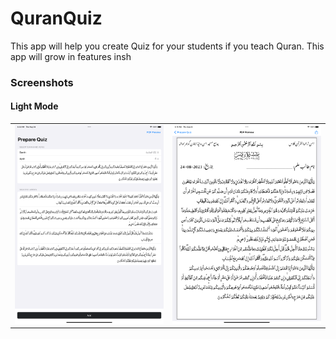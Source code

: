 # QuranQuiz
This app will help you create Quiz for your students if you teach Quran. This app will grow in features insh 

### Screenshots
#### Light Mode
<table>
  <tr>
    <td><img src="screenshots/lightmode/lightmode-1.png" width=100% height=100%></td>
    <td><img src="screenshots/lightmode/lightmode-2.png" width=100% height=100%></td>
  </tr>
</table>
